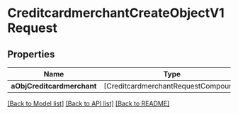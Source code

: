 # CreditcardmerchantCreateObjectV1Request

## Properties
Name | Type | Description | Notes
------------ | ------------- | ------------- | -------------
**aObjCreditcardmerchant** | [CreditcardmerchantRequestCompound] |  | 

[[Back to Model list]](../README.md#documentation-for-models) [[Back to API list]](../README.md#documentation-for-api-endpoints) [[Back to README]](../README.md)


